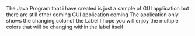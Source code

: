 The Java Program that i have created is just a sample of GUI application but there are still other coming GUI application coming
The application only shows the changing color of the Label
I hope you will enjoy the multiple colors that will be changing within the label itself
